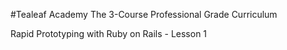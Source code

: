 #Tealeaf Academy
                    The 3-Course Professional Grade Curriculum

Rapid Prototyping with Ruby on Rails - Lesson 1